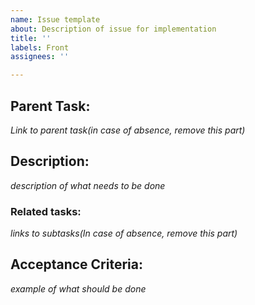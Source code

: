 ```yaml
---
name: Issue template
about: Description of issue for implementation
title: ''
labels: Front
assignees: ''

---
```


## Parent Task: 
*Link to parent task(in case of absence, remove this part)*

## Description:
*description of what needs to be done*

### Related tasks:
*links to subtasks(In case of absence, remove this part)*

## Acceptance Criteria:
*example of what should be done*
